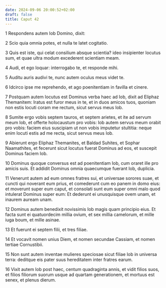 ```yaml
---
date: 2024-09-06 20:00:52+02:00
draft: false
title: Caput 42
---
```





1 Respondens autem Iob Domino, dixit:

2 Scio quia omnia potes, et nulla te latet cogitatio.

3 Quis est iste, qui celat consilium absque scientia? ideo insipienter locutus sum, et quae ultra modum excederent scientiam meam.

4 Audi, et ego loquar: interrogabo te, et responde mihi.

5 Auditu auris audivi te, nunc autem oculus meus videt te.

6 Idcirco ipse me reprehendo, et ago poenitentiam in favilla et cinere.

7 Postquam autem locutus est Dominus verba haec ad Iob, dixit ad Eliphaz Themanitem: Iratus est furor meus in te, et in duos amicos tuos, quoniam non estis locuti coram me rectum, sicut servus meus Iob.

8 Sumite ergo vobis septem tauros, et septem arietes, et ite ad servum meum Iob, et offerte holocaustum pro vobis: Iob autem servus meum orabit pro vobis: faciem eius suscipiam ut non vobis imputetur stultitia: neque enim locuti estis ad me recta, sicut servus meus Iob.

9 Abierunt ergo Eliphaz Themanites, et Baldad Suhites, et Sophar Naamathites, et fecerunt sicut locutus fuerat Dominus ad eos, et suscepit Dominus faciem Iob.

10 Dominus quoque conversus est ad poenitentiam Iob, cum oraret ille pro amicis suis. Et addidit Dominus omnia quaecumque fuerant Iob, duplicia.

11 Venerunt autem ad eum omnes fratres sui, et universae sorores suae, et cuncti qui noverant eum prius, et comederunt cum eo panem in domo eius: et moverunt super eum caput, et consolati sunt eum super omni malo quod intulerat Dominus super eum: Et dederunt ei unusquisque ovem unam, et inaurem auream unam.

12 Dominus autem benedixit novissimis Iob magis quam principio eius. Et facta sunt ei quatuordecim millia ovium, et sex millia camelorum, et mille iuga boum, et mille asinae.

13 Et fuerunt ei septem filii, et tres filiae.

14 Et vocavit nomen unius Diem, et nomen secundae Cassiam, et nomen tertiae Cornustibii.

15 Non sunt autem inventae mulieres speciosae sicut filiae Iob in universa terra: deditque eis pater suus hereditatem inter fratres earum.

16 Vixit autem Iob post haec, centum quadraginta annis, et vidit filios suos, et filios filiorum suorum usque ad quartam generationem, et mortuus est senex, et plenus dierum.

